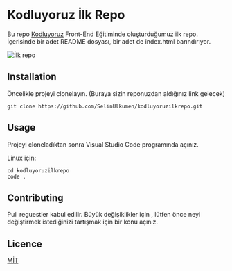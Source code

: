 # Kodluyoruz İlk Repo
Bu repo [Kodluyoruz](https://kodluyoruz.org/) Front-End Eğitiminde oluşturduğumuz ilk repo. İçerisinde bir adet README dosyası, bir adet de index.html barındırıyor. 

![İlk repo](https://camo.githubusercontent.com/3adf78c0e6f1b1cdebba9477d4363bf25bb7e1afc8d4415088e213e03012002f/68747470733a2f2f7777772e747066756e642e6f72672f77702d636f6e74656e742f75706c6f6164732f323031392f30372f6c6f676f2d312e706e67)

## Installation
Öncelikle projeyi clonelayın. (Buraya sizin reponuzdan aldığınız link gelecek)

```
git clone https://github.com/SelinUlkumen/kodluyoruzilkrepo.git
```

## Usage
Projeyi cloneladıktan sonra Visual Studio Code programında açınız. 

Linux için:
```
cd kodluyoruzilkrepo
code . 
``` 


## Contributing 
Pull reguestler kabul edilir. Büyük değişiklikler için , lütfen önce neyi değiştirmek istediğinizi tartışmak için bir konu açınız.

## Licence
[MİT](https://choosealicense.com/licenses/mit/)
